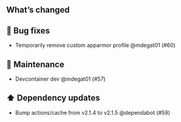 ## What’s changed
## 🐛 Bug fixes

- Temporarily remove custom apparmor profile @mdegat01 (#60)

## 🧰 Maintenance

- Devcontainer dev @mdegat01 (#57)

## ⬆️ Dependency updates

- Bump actions/cache from v2.1.4 to v2.1.5 @dependabot (#59)
